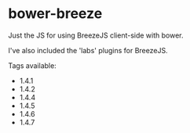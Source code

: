 bower-breeze
============

Just the JS for using BreezeJS client-side with bower.

I've also included the 'labs' plugins for BreezeJS.

Tags available:
 - 1.4.1
 - 1.4.2
 - 1.4.4
 - 1.4.5
 - 1.4.6
 - 1.4.7